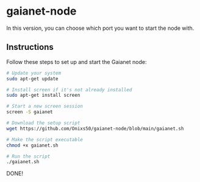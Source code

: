 # gaianet-node

In this version, you can choose which port you want to start the node with.

## Instructions

Follow these steps to set up and start the Gaianet node:

```bash
# Update your system
sudo apt-get update

# Install screen if it's not already installed
sudo apt-get install screen

# Start a new screen session
screen -S gaianet

# Download the setup script
wget https://github.com/Onixs50/gaianet-node/blob/main/gaianet.sh

# Make the script executable
chmod +x gaianet.sh

# Run the script
./gaianet.sh
```
DONE!
